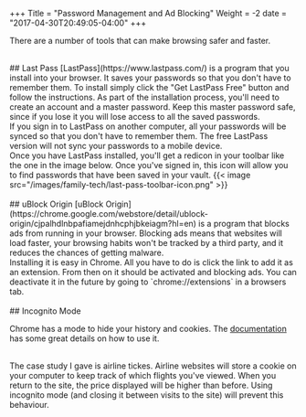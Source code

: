 +++
Title = "Password Management and Ad Blocking"
Weight = -2
date = "2017-04-30T20:49:05-04:00"
+++

There are a number of tools that can make browsing safer and faster.

<br />
## Last Pass
[LastPass](https://www.lastpass.com/) is a program that you install into your browser. It saves your passwords so that you don't have to remember them. To install simply click the "Get LastPass Free" button and follow the instructions. As part of the installation process, you'll need to create an account and a master password. Keep this master password safe, since if you lose it you will lose access to all the saved passwords.

<br />
If you sign in to LastPass on another computer, all your passwords will be synced so that you don't have to remember them. The free LastPass version will not sync your passwords to a mobile device.

<br />
Once you have LastPass installed, you'll get a redicon in your toolbar like the one in the image below. Once you've signed in, this icon will allow you to find passwords that have been saved in your vault.
{{< image src="/images/family-tech/last-pass-toolbar-icon.png" >}} 

<br />
<br />
## uBlock Origin
[uBlock Origin](https://chrome.google.com/webstore/detail/ublock-origin/cjpalhdlnbpafiamejdnhcphjbkeiagm?hl=en) is a program that blocks ads from running in your browser. Blocking ads means that websites will load faster, your browsing habits won't be tracked by a third party, and it reduces the chances of getting malware.

<br />
Installing it is easy in Chrome. All you have to do is click the link to add it as an extension. From then on it should be activated and blocking ads. You can deactivate it in the future by going to `chrome://extensions` in a browsers tab.

<br />
<br />
## Incognito Mode

Chrome has a mode to hide your history and cookies. The [documentation](https://support.google.com/chrome/answer/95464?source=gsearch&hl=en) has some great details on how to use it.

<br />
The case study I gave is airline tickes. Airline websites will store a cookie on your computer to keep track of which flights you've viewed. When you return to the site, the price displayed will be higher than before. Using incognito mode (and closing it between visits to the site) will prevent this behaviour.

